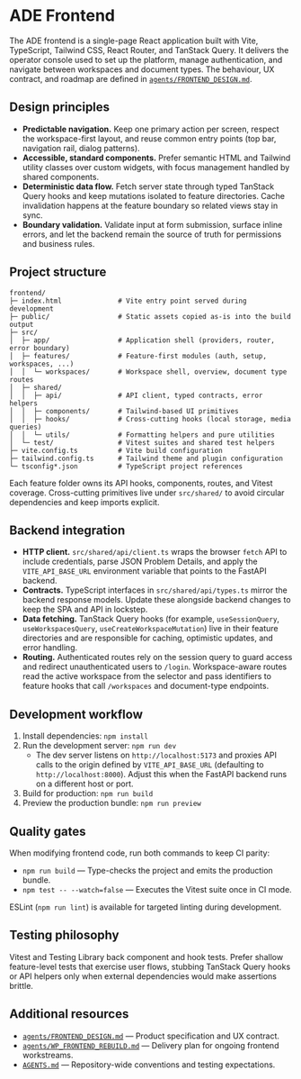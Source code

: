 # ADE Frontend

The ADE frontend is a single-page React application built with Vite, TypeScript,
Tailwind CSS, React Router, and TanStack Query. It delivers the operator console
used to set up the platform, manage authentication, and navigate between
workspaces and document types. The behaviour, UX contract, and roadmap are
defined in [`agents/FRONTEND_DESIGN.md`](../agents/FRONTEND_DESIGN.md).

## Design principles

- **Predictable navigation.** Keep one primary action per screen, respect the
  workspace-first layout, and reuse common entry points (top bar, navigation
  rail, dialog patterns).
- **Accessible, standard components.** Prefer semantic HTML and Tailwind utility
  classes over custom widgets, with focus management handled by shared
  components.
- **Deterministic data flow.** Fetch server state through typed TanStack Query
  hooks and keep mutations isolated to feature directories. Cache invalidation
  happens at the feature boundary so related views stay in sync.
- **Boundary validation.** Validate input at form submission, surface inline
  errors, and let the backend remain the source of truth for permissions and
  business rules.

## Project structure

```
frontend/
├─ index.html              # Vite entry point served during development
├─ public/                 # Static assets copied as-is into the build output
├─ src/
│  ├─ app/                 # Application shell (providers, router, error boundary)
│  ├─ features/            # Feature-first modules (auth, setup, workspaces, ...)
│  │  └─ workspaces/       # Workspace shell, overview, document type routes
│  ├─ shared/
│  │  ├─ api/              # API client, typed contracts, error helpers
│  │  ├─ components/       # Tailwind-based UI primitives
│  │  ├─ hooks/            # Cross-cutting hooks (local storage, media queries)
│  │  └─ utils/            # Formatting helpers and pure utilities
│  └─ test/                # Vitest suites and shared test helpers
├─ vite.config.ts          # Vite build configuration
├─ tailwind.config.ts      # Tailwind theme and plugin configuration
└─ tsconfig*.json          # TypeScript project references
```

Each feature folder owns its API hooks, components, routes, and Vitest coverage.
Cross-cutting primitives live under `src/shared/` to avoid circular dependencies
and keep imports explicit.

## Backend integration

- **HTTP client.** `src/shared/api/client.ts` wraps the browser `fetch` API to
  include credentials, parse JSON Problem Details, and apply the
  `VITE_API_BASE_URL` environment variable that points to the FastAPI backend.
- **Contracts.** TypeScript interfaces in `src/shared/api/types.ts` mirror the
  backend response models. Update these alongside backend changes to keep the
  SPA and API in lockstep.
- **Data fetching.** TanStack Query hooks (for example,
  `useSessionQuery`, `useWorkspacesQuery`, `useCreateWorkspaceMutation`) live in
  their feature directories and are responsible for caching, optimistic updates,
  and error handling.
- **Routing.** Authenticated routes rely on the session query to guard access and
  redirect unauthenticated users to `/login`. Workspace-aware routes read the
  active workspace from the selector and pass identifiers to feature hooks that
  call `/workspaces` and document-type endpoints.

## Development workflow

1. Install dependencies: `npm install`
2. Run the development server: `npm run dev`
   - The dev server listens on `http://localhost:5173` and proxies API calls to
     the origin defined by `VITE_API_BASE_URL` (defaulting to
     `http://localhost:8000`). Adjust this when the FastAPI backend runs on a
     different host or port.
3. Build for production: `npm run build`
4. Preview the production bundle: `npm run preview`

## Quality gates

When modifying frontend code, run both commands to keep CI parity:

- `npm run build` — Type-checks the project and emits the production bundle.
- `npm test -- --watch=false` — Executes the Vitest suite once in CI mode.

ESLint (`npm run lint`) is available for targeted linting during development.

## Testing philosophy

Vitest and Testing Library back component and hook tests. Prefer shallow
feature-level tests that exercise user flows, stubbing TanStack Query hooks or
API helpers only when external dependencies would make assertions brittle.

## Additional resources

- [`agents/FRONTEND_DESIGN.md`](../agents/FRONTEND_DESIGN.md) — Product
  specification and UX contract.
- [`agents/WP_FRONTEND_REBUILD.md`](../agents/WP_FRONTEND_REBUILD.md) — Delivery
  plan for ongoing frontend workstreams.
- [`AGENTS.md`](../AGENTS.md) — Repository-wide conventions and testing
  expectations.
